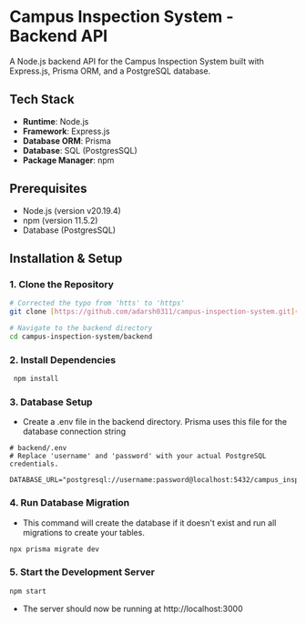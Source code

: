 # Campus Inspection System - Backend API

A Node.js backend API for the Campus Inspection System built with Express.js, Prisma ORM, and a PostgreSQL database.

## Tech Stack

- **Runtime**: Node.js
- **Framework**: Express.js
- **Database ORM**: Prisma
- **Database**: SQL (PostgresSQL)
- **Package Manager**: npm

## Prerequisites

- Node.js (version v20.19.4)
- npm (version 11.5.2)
- Database (PostgresSQL)

## Installation & Setup

### 1. Clone the Repository
```bash
# Corrected the typo from 'htts' to 'https'
git clone [https://github.com/adarsh0311/campus-inspection-system.git](https://github.com/adarsh0311/campus-inspection-system.git)

# Navigate to the backend directory
cd campus-inspection-system/backend
````

### 2. Install Dependencies
```bash
 npm install
````

### 3. Database Setup
- Create a .env file in the backend directory. Prisma uses this file for the database connection string
```
# backend/.env
# Replace 'username' and 'password' with your actual PostgreSQL credentials.

DATABASE_URL="postgresql://username:password@localhost:5432/campus_inspection_db"
```
### 4. Run Database Migration
- This command will create the database if it doesn't exist and run all migrations to create your tables.
```bash
npx prisma migrate dev
```

### 5. Start the Development Server
```bash
npm start
```

- The server should now be running at  http://localhost:3000
